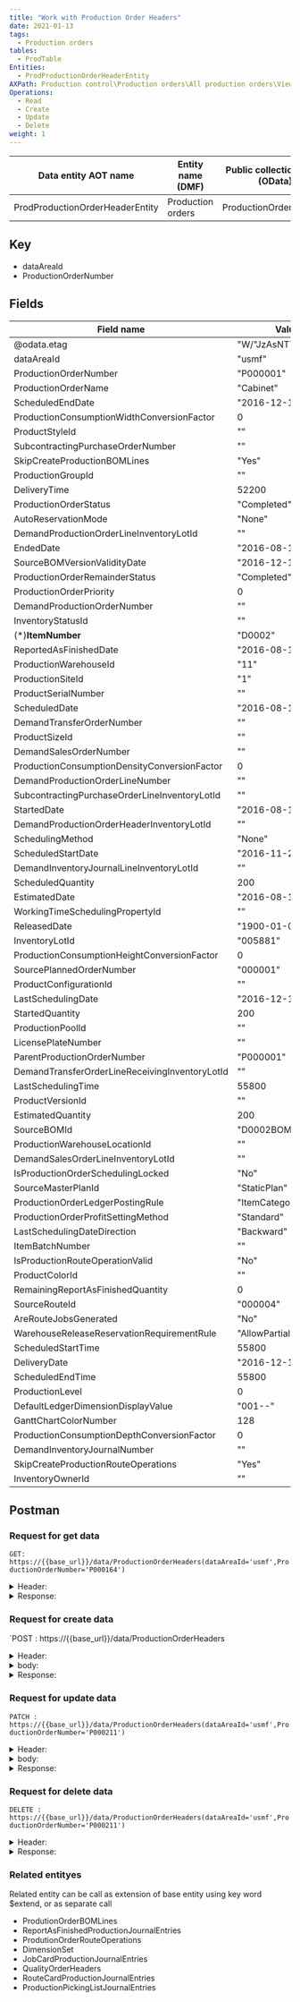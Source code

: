 ```yaml
---
title: "Work with Production Order Headers"
date: 2021-01-13
tags:
  - Production orders
tables:
  - ProdTable
Entities: 
  - ProdProductionOrderHeaderEntity
AXPath: Production control\Production orders\All production orders\Views\Journals\Reported as finished
Operations:
  - Read
  - Create
  - Update
  - Delete
weight: 1
---
```


| Data entity AOT name            | Entity name (DMF) | Public collection name (OData) | Support OData | Support DMF | Category | ReadOnly |
| ------------------------------- | ----------------- | ------------------------------ | ------------- | ----------- | -------- | -------- |
| ProdProductionOrderHeaderEntity | Production orders | ProductionOrderHeaders         | Yes           | Yes         | Document | No       |

## Key

- dataAreaId
- ProductionOrderNumber

## Fields

| Field name                                     | Value example                | Description |
| ---------------------------------------------- | ---------------------------- | ----------- |
| @odata.etag                                    | "W/\"JzAsNTYzNzE0NDU3Nic=\"" |             |
| dataAreaId                                     | "usmf"                       |             |
| ProductionOrderNumber                          | "P000001"                    |             |
| ProductionOrderName                            | "Cabinet"                    |             |
| ScheduledEndDate                               | "2016-12-11T12:00:00Z"       |             |
| ProductionConsumptionWidthConversionFactor     | 0                            |             |
| ProductStyleId                                 | ""                           |             |
| SubcontractingPurchaseOrderNumber              | ""                           |             |
| SkipCreateProductionBOMLines                   | "Yes"                        |             |
| ProductionGroupId                              | ""                           |             |
| DeliveryTime                                   | 52200                        |             |
| ProductionOrderStatus                          | "Completed"                  |             |
| AutoReservationMode                            | "None"                       |             |
| DemandProductionOrderLineInventoryLotId        | ""                           |             |
| EndedDate                                      | "2016-08-15T12:00:00Z"       |             |
| SourceBOMVersionValidityDate                   | "2016-12-11T12:00:00Z"       |             |
| ProductionOrderRemainderStatus                 | "Completed"                  |             |
| ProductionOrderPriority                        | 0                            |             |
| DemandProductionOrderNumber                    | ""                           |             |
| InventoryStatusId                              | ""                           |             |
| (*)**ItemNumber**                              | "D0002"                      |             |
| ReportedAsFinishedDate                         | "2016-08-15T12:00:00Z"       |             |
| ProductionWarehouseId                          | "11"                         |             |
| ProductionSiteId                               | "1"                          |             |
| ProductSerialNumber                            | ""                           |             |
| ScheduledDate                                  | "2016-08-15T12:00:00Z"       |             |
| DemandTransferOrderNumber                      | ""                           |             |
| ProductSizeId                                  | ""                           |             |
| DemandSalesOrderNumber                         | ""                           |             |
| ProductionConsumptionDensityConversionFactor   | 0                            |             |
| DemandProductionOrderLineNumber                | ""                           |             |
| SubcontractingPurchaseOrderLineInventoryLotId  | ""                           |             |
| StartedDate                                    | "2016-08-15T12:00:00Z"       |             |
| DemandProductionOrderHeaderInventoryLotId      | ""                           |             |
| SchedulingMethod                               | "None"                       |             |
| ScheduledStartDate                             | "2016-11-28T12:00:00Z"       |             |
| DemandInventoryJournalLineInventoryLotId       | ""                           |             |
| ScheduledQuantity                              | 200                          |             |
| EstimatedDate                                  | "2016-08-15T12:00:00Z"       |             |
| WorkingTimeSchedulingPropertyId                | ""                           |             |
| ReleasedDate                                   | "1900-01-01T12:00:00Z"       |             |
| InventoryLotId                                 | "005881"                     |             |
| ProductionConsumptionHeightConversionFactor    | 0                            |             |
| SourcePlannedOrderNumber                       | "000001"                     |             |
| ProductConfigurationId                         | ""                           |             |
| LastSchedulingDate                             | "2016-12-11T12:00:00Z"       |             |
| StartedQuantity                                | 200                          |             |
| ProductionPoolId                               | ""                           |             |
| LicensePlateNumber                             | ""                           |             |
| ParentProductionOrderNumber                    | "P000001"                    |             |
| DemandTransferOrderLineReceivingInventoryLotId | ""                           |             |
| LastSchedulingTime                             | 55800                        |             |
| ProductVersionId                               | ""                           |             |
| EstimatedQuantity                              | 200                          |             |
| SourceBOMId                                    | "D0002BOM"                   |             |
| ProductionWarehouseLocationId                  | ""                           |             |
| DemandSalesOrderLineInventoryLotId             | ""                           |             |
| IsProductionOrderSchedulingLocked              | "No"                         |             |
| SourceMasterPlanId                             | "StaticPlan"                 |             |
| ProductionOrderLedgerPostingRule               | "ItemCategory"               |             |
| ProductionOrderProfitSettingMethod             | "Standard"                   |             |
| LastSchedulingDateDirection                    | "Backward"                   |             |
| ItemBatchNumber                                | ""                           |             |
| IsProductionRouteOperationValid                | "No"                         |             |
| ProductColorId                                 | ""                           |             |
| RemainingReportAsFinishedQuantity              | 0                            |             |
| SourceRouteId                                  | "000004"                     |             |
| AreRouteJobsGenerated                          | "No"                         |             |
| WarehouseReleaseReservationRequirementRule     | "AllowPartialReservation"    |             |
| ScheduledStartTime                             | 55800                        |             |
| DeliveryDate                                   | "2016-12-11T12:00:00Z"       |             |
| ScheduledEndTime                               | 55800                        |             |
| ProductionLevel                                | 0                            |             |
| DefaultLedgerDimensionDisplayValue             | "001--"                      |             |
| GanttChartColorNumber                          | 128                          |             |
| ProductionConsumptionDepthConversionFactor     | 0                            |             |
| DemandInventoryJournalNumber                   | ""                           |             |
| SkipCreateProductionRouteOperations            | "Yes"                        |             |
| InventoryOwnerId                               | ""                           |             |

## Postman

### Request for get data

`GET: https://{{base_url}}/data/ProductionOrderHeaders(dataAreaId='usmf',ProductionOrderNumber='P000164')`

<details>
    <summary>
    Header:
    </summary>

```json
OData-Version:4.0
OData-MaxVersion:4.0
Content-Type:application/json;odata.metadata=minimal
Accept:application/json;odata.metadata=minimal
Accept-Charset:UTF-8
Authorization:Bearer {{token}}
Host:{{base_url}}
```

</details>

<details>
<summary>
Response:
</summary>

```json
{
    "@odata.context": "https://{{base_url}}/data/$metadata#ProductionOrderHeaders/$entity",
    "@odata.etag": "W/\"JzAsMzU2MzcxNjExMTEn\"",
    "dataAreaId": "usmf",
    "ProductionOrderNumber": "P000164",
    "ProductionOrderName": "Ruggedized Laser Projector",
    "ScheduledEndDate": "2017-01-20T12:00:00Z",
    "ProductionConsumptionWidthConversionFactor": 0,
    "ProductStyleId": "",
    "SubcontractingPurchaseOrderNumber": "",
    "SkipCreateProductionBOMLines": "Yes",
    "ProductionGroupId": "",
    "DeliveryTime": 36000,
    "ProductionOrderStatus": "StartedUp",
    "AutoReservationMode": "None",
    "DemandProductionOrderLineInventoryLotId": "",
    "EndedDate": "1900-01-01T12:00:00Z",
    "SourceBOMVersionValidityDate": "2017-01-20T12:00:00Z",
    "ProductionOrderRemainderStatus": "Route",
    "ProductionOrderPriority": 0,
    "DemandProductionOrderNumber": "",
    "InventoryStatusId": "",
    "ItemNumber": "D0111",
    "ReportedAsFinishedDate": "1900-01-01T12:00:00Z",
    "ProductionWarehouseId": "11",
    "ProductionSiteId": "1",
    "ProductSerialNumber": "",
    "ScheduledDate": "2017-01-18T12:00:00Z",
    "DemandTransferOrderNumber": "",
    "ProductSizeId": "",
    "DemandSalesOrderNumber": "000754",
    "ProductionConsumptionDensityConversionFactor": 0,
    "DemandProductionOrderLineNumber": "",
    "SubcontractingPurchaseOrderLineInventoryLotId": "",
    "StartedDate": "2017-01-18T12:00:00Z",
    "DemandProductionOrderHeaderInventoryLotId": "",
    "SchedulingMethod": "JobScheduled",
    "ScheduledStartDate": "2017-01-20T12:00:00Z",
    "DemandInventoryJournalLineInventoryLotId": "",
    "ScheduledQuantity": 3,
    "EstimatedDate": "2017-01-18T12:00:00Z",
    "WorkingTimeSchedulingPropertyId": "",
    "ReleasedDate": "1900-01-01T12:00:00Z",
    "InventoryLotId": "011935",
    "ProductionConsumptionHeightConversionFactor": 0,
    "SourcePlannedOrderNumber": "003281",
    "ProductConfigurationId": "",
    "LastSchedulingDate": "2017-01-20T12:00:00Z",
    "StartedQuantity": 3,
    "ProductionPoolId": "",
    "LicensePlateNumber": "",
    "ParentProductionOrderNumber": "P000164",
    "DemandTransferOrderLineReceivingInventoryLotId": "",
    "LastSchedulingTime": 36000,
    "ProductVersionId": "",
    "EstimatedQuantity": 3,
    "SourceBOMId": "000115",
    "ProductionWarehouseLocationId": "",
    "DemandSalesOrderLineInventoryLotId": "011925",
    "IsProductionOrderSchedulingLocked": "No",
    "SourceMasterPlanId": "DynPlan",
    "ProductionOrderLedgerPostingRule": "ItemCategory",
    "ProductionOrderProfitSettingMethod": "Standard",
    "LastSchedulingDateDirection": "Backward",
    "ItemBatchNumber": "140127-000003",
    "IsProductionRouteOperationValid": "No",
    "ProductColorId": "",
    "RemainingReportAsFinishedQuantity": 0,
    "SourceRouteId": "000091",
    "AreRouteJobsGenerated": "Yes",
    "WarehouseReleaseReservationRequirementRule": "AllowPartialReservation",
    "ScheduledStartTime": 34380,
    "DeliveryDate": "2017-01-20T12:00:00Z",
    "ScheduledEndTime": 36000,
    "ProductionLevel": 0,
    "DefaultLedgerDimensionDisplayValue": "001--",
    "GanttChartColorNumber": 128,
    "ProductionConsumptionDepthConversionFactor": 0,
    "DemandInventoryJournalNumber": "",
    "SkipCreateProductionRouteOperations": "Yes",
    "InventoryOwnerId": ""
}
```

</details>

### Request for create data

`POST : https://{{base_url}}/data/ProductionOrderHeaders

<details>
    <summary>
    Header:
    </summary>

```json
OData-Version:4.0
OData-MaxVersion:4.0
Content-Type:application/json;odata.metadata=minimal
Accept:application/json;odata.metadata=minimal
Accept-Charset:UTF-8
Authorization:Bearer {{token}}
Host:{{base_url}}
```

</details>

<details>
    <summary>
    body:
    </summary>

```json
{
    "@odata.type":"#Microsoft.Dynamics.DataEntities.ProductionOrderHeader",
    "ItemNumber": "D0111"
}
```

</details>

<details>
    <summary>
    Response:
    </summary>

```json
{
    "@odata.context": "https://{{base_url}}/data/$metadata#ProductionOrderHeaders/$entity",
    "@odata.etag": "W/\"JzEsNjg3MTk0ODAwNjcn\"",
    "dataAreaId": "usmf",
    "ProductionOrderNumber": "P000211",
    "ProductionOrderName": "Ruggedized Laser Projector",
    "ScheduledEndDate": "1900-01-01T12:00:00Z",
    "ProductionConsumptionWidthConversionFactor": 0,
    "ProductStyleId": "",
    "SubcontractingPurchaseOrderNumber": "",
    "SkipCreateProductionBOMLines": "Yes",
    "ProductionGroupId": "",
    "DeliveryTime": 36000,
    "ProductionOrderStatus": "Created",
    "AutoReservationMode": "Estimation",
    "DemandProductionOrderLineInventoryLotId": "",
    "EndedDate": "1900-01-01T12:00:00Z",
    "SourceBOMVersionValidityDate": "2021-04-05T12:00:00Z",
    "ProductionOrderRemainderStatus": "None",
    "ProductionOrderPriority": 0,
    "DemandProductionOrderNumber": "",
    "InventoryStatusId": "",
    "ItemNumber": "D0111",
    "ReportedAsFinishedDate": "1900-01-01T12:00:00Z",
    "ProductionWarehouseId": "11",
    "ProductionSiteId": "1",
    "ProductSerialNumber": "",
    "ScheduledDate": "1900-01-01T12:00:00Z",
    "DemandTransferOrderNumber": "",
    "ProductSizeId": "",
    "DemandSalesOrderNumber": "",
    "ProductionConsumptionDensityConversionFactor": 0,
    "DemandProductionOrderLineNumber": "",
    "SubcontractingPurchaseOrderLineInventoryLotId": "",
    "StartedDate": "1900-01-01T12:00:00Z",
    "DemandProductionOrderHeaderInventoryLotId": "",
    "SchedulingMethod": "None",
    "ScheduledStartDate": "1900-01-01T12:00:00Z",
    "DemandInventoryJournalLineInventoryLotId": "",
    "ScheduledQuantity": 1,
    "EstimatedDate": "1900-01-01T12:00:00Z",
    "WorkingTimeSchedulingPropertyId": "",
    "ReleasedDate": "1900-01-01T12:00:00Z",
    "InventoryLotId": "012641",
    "ProductionConsumptionHeightConversionFactor": 0,
    "SourcePlannedOrderNumber": "",
    "ProductConfigurationId": "",
    "LastSchedulingDate": "1900-01-01T12:00:00Z",
    "StartedQuantity": 0,
    "ProductionPoolId": "",
    "LicensePlateNumber": "",
    "ParentProductionOrderNumber": "P000211",
    "DemandTransferOrderLineReceivingInventoryLotId": "",
    "LastSchedulingTime": 0,
    "ProductVersionId": "",
    "EstimatedQuantity": 0,
    "SourceBOMId": "000115",
    "ProductionWarehouseLocationId": "",
    "DemandSalesOrderLineInventoryLotId": "",
    "IsProductionOrderSchedulingLocked": "No",
    "SourceMasterPlanId": "",
    "ProductionOrderLedgerPostingRule": "ItemCategory",
    "ProductionOrderProfitSettingMethod": "Standard",
    "LastSchedulingDateDirection": "None",
    "ItemBatchNumber": "210405-000031",
    "IsProductionRouteOperationValid": "No",
    "ProductColorId": "",
    "RemainingReportAsFinishedQuantity": 1,
    "SourceRouteId": "000091",
    "AreRouteJobsGenerated": "No",
    "WarehouseReleaseReservationRequirementRule": "AllowPartialReservation",
    "ScheduledStartTime": 0,
    "DeliveryDate": "2021-04-05T12:00:00Z",
    "ScheduledEndTime": 0,
    "ProductionLevel": 0,
    "DefaultLedgerDimensionDisplayValue": "",
    "GanttChartColorNumber": 128,
    "ProductionConsumptionDepthConversionFactor": 0,
    "DemandInventoryJournalNumber": "",
    "SkipCreateProductionRouteOperations": "Yes",
    "InventoryOwnerId": ""
}
```

</details>

### Request for update data

`PATCH : https://{{base_url}}/data/ProductionOrderHeaders(dataAreaId='usmf',ProductionOrderNumber='P000211')`

<details>
    <summary>
    Header:
    </summary>

```json
    OData-Version:4.0
    OData-MaxVersion:4.0
    Content-Type:application/json;odata.metadata=minimal
    Accept:application/json;odata.metadata=minimal
    Accept-Charset:UTF-8
    Authorization:Bearer {{token}}
    Host:{{base_url}}
```

</details>

<details>
    <summary>
    body:
    </summary>

```json
{
    "@odata.type":"#Microsoft.Dynamics.DataEntities.ProductionOrderHeader",
    "ScheduledQuantity": 10
}
```

</details>

<details>
    <summary>
    Response:
    </summary>
    Status: 204
</details>

### Request for delete data

`DELETE : https://{{base_url}}/data/ProductionOrderHeaders(dataAreaId='usmf',ProductionOrderNumber='P000211')`

<details>
    <summary>
    Header:
    </summary>

```json
OData-Version:4.0
OData-MaxVersion:4.0
Content-Type:application/json;odata.metadata=minimal
Accept:application/json;odata.metadata=minimal
Accept-Charset:UTF-8
Authorization:Bearer {{token}}
Host:{{base_url}}
```

</details>

<details>
<summary>
Response:
</summary>
Status: 204
</details>

### Related entityes

Related entity can be call as extension of base entity using key word $extend, or as separate call

- ProdutionOrderBOMLines
- ReportAsFinishedProductionJournalEntries
- ProdutionOrderRouteOperations
- DimensionSet
- JobCardProductionJournalEntries
- QualityOrderHeaders
- RouteCardProductionJournalEntries
- ProductionPickingListJournalEntries